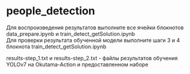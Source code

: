 # people_detection

Для воспроизведения результатов выполните все ячейки блокнотов data_prepare.ipynb и train_detect_getSolution.ipynb  
Для проверки результата обученной модели выполните шаги 3 и 4 блокнота train_detect_getSolution.ipynb  

results-step_1.txt и  results-step_2.txt - файлы результатов обучения YOLOv7 на Okutama-Action и предоставленном наборе
